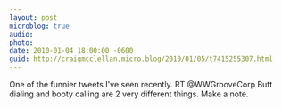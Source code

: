 ```yaml
---
layout: post
microblog: true
audio: 
photo: 
date: 2010-01-04 18:00:00 -0600
guid: http://craigmcclellan.micro.blog/2010/01/05/t7415255307.html
---
```

One of the funnier tweets I've seen recently. RT @WWGrooveCorp Butt dialing and booty calling are 2 very different things.  Make a note.
